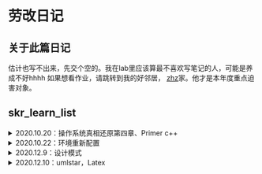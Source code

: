 # 劳改日记
## 关于此篇日记
估计也写不出来，先交个空的。我在lab里应该算最不喜欢写笔记的人，可能是养成不好hhhh
如果想看作业，请跳转到我的好邻居，
[zhz](https://github.com/tina2114/skr_learn_list)家。他才是本年度重点迫害对象。

## skr_learn_list
<details>
<summary>2020.10.20：操作系统真相还原第四章、Primer c++</summary>

- [x] 操作系统真相还原第四章 保护模式:

- [x] 对着Primer c++ 写模板、抽象类的练习作业:

</details>

<details>
<summary>2020.10.22：环境重新配置</summary>

- [x] 键盘和环境一起炸了，重新再来一次
- 要注意将virtualBox->系统->启动顺序->硬盘（否则会导致操作系统无限重启）
</details>

<details>
<summary>2020.12.9：设计模式</summary>
  前两个月一直在忙项目、工作一些杂事继续打卡
- [x] commend code
https://github.com/bethrobson/Head-First-Design-Patterns/tree/master/src/headfirst/designpatterns/command
- [x] Double-ended queue 双端队列
https://en.wikipedia.org/wiki/Double-ended_queue
</details>

<details>
<summary>2020.12.10：umlstar，Latex</summary>
- 天问之路，知识星球更新。
- 用starUML类图、用例图，这套标准不同的书里写的都不太一样，需要找一些较为权威的参考资料。
- latex使用
</details>
